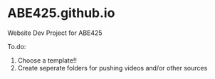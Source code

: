 # ABE425.github.io
Website Dev Project for ABE425

To.do:
1. Choose a template!! 
2. Create seperate folders for pushing videos and/or other sources
